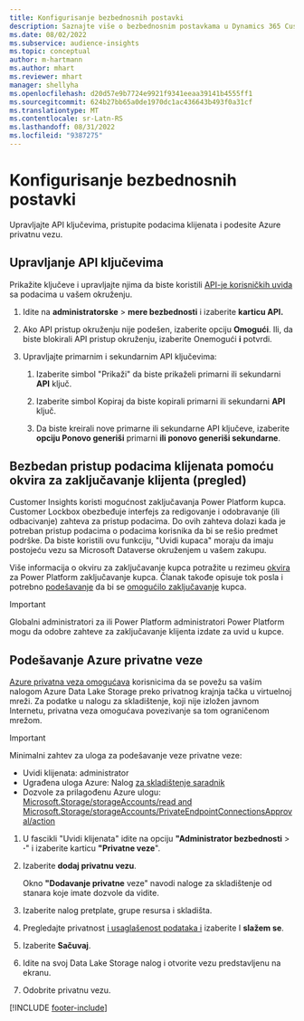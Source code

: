 ```yaml
---
title: Konfigurisanje bezbednosnih postavki
description: Saznajte više o bezbednosnim postavkama u Dynamics 365 Customer Insights.
ms.date: 08/02/2022
ms.subservice: audience-insights
ms.topic: conceptual
author: m-hartmann
ms.author: mhart
ms.reviewer: mhart
manager: shellyha
ms.openlocfilehash: d20d57e9b7724e9921f9341eeaa39141b4555ff1
ms.sourcegitcommit: 624b27bb65a0de1970dc1ac436643b493f0a31cf
ms.translationtype: MT
ms.contentlocale: sr-Latn-RS
ms.lasthandoff: 08/31/2022
ms.locfileid: "9387275"
---
```

# <a name="configure-security-settings"></a>Konfigurisanje bezbednosnih postavki

Upravljajte API ključevima, pristupite podacima klijenata i podesite Azure privatnu vezu.

## <a name="manage-api-keys"></a>Upravljanje API ključevima

Prikažite ključeve i upravljajte njima da biste koristili [API-je korisničkih uvida](apis.md) sa podacima u vašem okruženju.

1. Idite na **administratorske** > **mere bezbednosti** i izaberite **karticu API.**

1. Ako API pristup okruženju nije podešen, izaberite opciju **Omogući**. Ili, da biste blokirali API pristup okruženju, izaberite Onemogući **i** potvrdi.

1. Upravljajte primarnim i sekundarnim API ključevima:

   1. Izaberite simbol "Prikaži" da biste prikaželi primarni ili sekundarni **API** ključ.

   1. Izaberite simbol Kopiraj da biste kopirali primarni ili sekundarni **API** ključ.

   1. Da biste kreirali nove primarne ili sekundarne API ključeve, izaberite **opciju Ponovo generiši** primarni **ili ponovo generiši sekundarne**.

## <a name="securely-access-customer-data-with-customer-lockbox-preview"></a>Bezbedan pristup podacima klijenata pomoću okvira za zaključavanje klijenta (pregled)

Customer Insights koristi mogućnost zaključavanja Power Platform kupca. Customer Lockbox obezbeđuje interfejs za redigovanje i odobravanje (ili odbacivanje) zahteva za pristup podacima. Do ovih zahteva dolazi kada je potreban pristup podacima o podacima korisnika da bi se rešio predmet podrške. Da biste koristili ovu funkciju, "Uvidi kupaca" moraju da imaju postojeću vezu sa Microsoft Dataverse okruženjem u vašem zakupu.

Više informacija o okviru za zaključavanje kupca potražite u rezimeu [okvira](/power-platform/admin/about-lockbox#summary) za Power Platform zaključavanje kupca. Članak takođe opisuje tok posla i potrebno [podešavanje](/power-platform/admin/about-lockbox#workflow) da bi se [omogućilo zaključavanje](/power-platform/admin/about-lockbox#enable-the-lockbox-policy) kupca.

> [!IMPORTANT]
> Globalni administratori za ili Power Platform administratori Power Platform mogu da odobre zahteve za zaključavanje klijenta izdate za uvid u kupce.

## <a name="set-up-an-azure-private-link"></a>Podešavanje Azure privatne veze

[Azure privatna veza omogućava](/azure/private-link/private-link-overview) korisnicima da se povežu sa vašim nalogom Azure Data Lake Storage preko privatnog krajnja tačka u virtuelnoj mreži. Za podatke u nalogu za skladištenje, koji nije izložen javnom Internetu, privatna veza omogućava povezivanje sa tom ograničenom mrežom.

> [!IMPORTANT]
> Minimalni zahtev za uloga za podešavanje veze privatne veze:
>
> - Uvidi klijenata: administrator
> - Ugrađena uloga Azure: Nalog [za skladištenje saradnik](/azure/role-based-access-control/built-in-roles#storage-account-contributor)
> - Dozvole za prilagođenu Azure ulogu: [Microsoft.Storage/storageAccounts/read and Microsoft.Storage/storageAccounts/PrivateEndpointConnectionsApproval/action](/azure/role-based-access-control/resource-provider-operations#microsoftstorage)

1. U fascikli "Uvidi klijenata" idite na opciju **"Administrator bezbednosti** > **·**" i izaberite karticu **"Privatne veze**".

1. Izaberite **dodaj privatnu vezu**.

   Okno **"Dodavanje privatne** veze" navodi naloge za skladištenje od stanara koje imate dozvole da vidite.

1. Izaberite nalog pretplate, grupe resursa i skladišta.

1. Pregledajte privatnost [i usaglašenost podataka i](connections.md#data-privacy-and-compliance) izaberite I **slažem se**.

1. Izaberite **Sačuvaj**.

1. Idite na svoj Data Lake Storage nalog i otvorite vezu predstavljenu na ekranu.

1. Odobrite privatnu vezu.


[!INCLUDE [footer-include](includes/footer-banner.md)]
